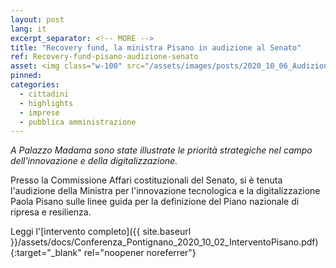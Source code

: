 ```yaml
---
layout: post
lang: it
excerpt_separator: <!-- MORE -->
title: "Recovery fund, la ministra Pisano in audizione al Senato"
ref: Recovery-fund-pisano-audizione-senato
asset: <img class="w-100" src="/assets/images/posts/2020_10_06_AudizionePisanoSenato.jpg" alt="Ministra Pisano Audizione Senato Recovery Fund"/>
pinned:
categories:
  - cittadini
  - highlights
  - imprese
  - pubblica amministrazione
---
```


_A Palazzo Madama sono state illustrate le priorità strategiche nel campo dell'innovazione e della digitalizzazione._

<!-- MORE -->

Presso la Commissione Affari costituzionali del Senato, si è tenuta l'audizione della Ministra per l'innovazione tecnologica e la digitalizzazione Paola Pisano sulle linee guida per la definizione del Piano nazionale di ripresa e resilienza.


Leggi l'[intervento completo]({{ site.baseurl }}/assets/docs/Conferenza_Pontignano_2020_10_02_InterventoPisano.pdf){:target="_blank" rel="noopener noreferrer"}

